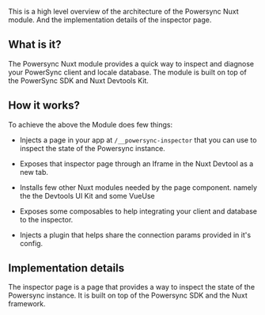This is a high level overview of the architecture of the Powersync Nuxt module. And the implementation details of the inspector page.

## What is it?

The Powersync Nuxt module provides a quick way to inspect and diagnose your PowerSync client and locale database. The module is built on top of the PowerSync SDK and Nuxt Devtools Kit.

## How it works?

To achieve the above the Module does few things:

- Injects a page in your app at `/__powersync-inspector` that you can use to inspect the state of the Powersync instance. 

- Exposes that inspector page through an Iframe in the Nuxt Devtool as a new tab. 

- Installs few other Nuxt modules needed by the page component. namely the the Devtools UI Kit and some VueUse

- Exposes some composables to help integrating your client and database to the inspector.

- Injects a plugin that helps share the connection params provided in it's config.


## Implementation details

The inspector page is a page that provides a way to inspect the state of the Powersync instance. It is built on top of the Powersync SDK and the Nuxt framework.